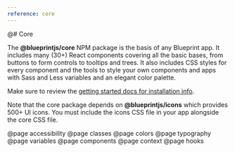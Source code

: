 ```yaml
---
reference: core
---
```


@# Core

The __@blueprintjs/core__ NPM package is the basis of any Blueprint app. It includes many (30+)
React components covering all the basic bases, from buttons to form controls to tooltips and trees.
It also includes CSS styles for every component and the tools to style your own components and apps
with Sass and Less variables and an elegant color palette.

Make sure to review the [getting started docs for installation info](#blueprint/getting-started).

Note that the core package depends on __@blueprintjs/icons__ which provides 500+ UI icons.
You must include the icons CSS file in your app alongside the core CSS file.

@page accessibility
@page classes
@page colors
@page typography
@page variables
@page components
@page context
@page hooks
